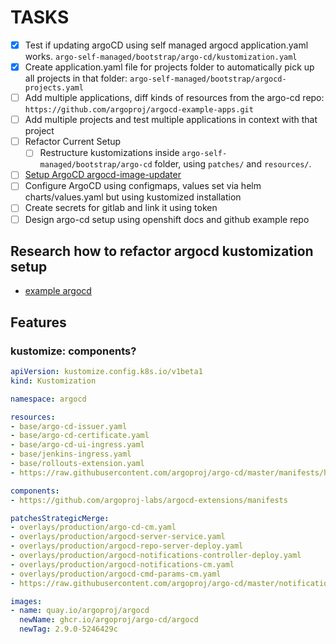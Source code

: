 # TASKS

- [x] Test if updating argoCD using self managed argocd application.yaml works.
`argo-self-managed/bootstrap/argo-cd/kustomization.yaml`
- [x] Create application.yaml file for projects folder to automatically pick up all projects in that folder: `argo-self-managed/bootstrap/argocd-projects.yaml`
- [ ] Add multiple applications, diff kinds of resources from the argo-cd repo: `https://github.com/argoproj/argocd-example-apps.git`
- [ ] Add multiple projects and test multiple applications in context with that project
- [ ] Refactor Current Setup
  - [ ] Restructure kustomizations inside `argo-self-managed/bootstrap/argo-cd` folder, using `patches/` and `resources/`.
- [ ] [Setup ArgoCD argocd-image-updater](https://github.com/argoproj-labs/argocd-image-updater/blob/master/docs/install/installation.md)
- [ ] Configure ArgoCD using configmaps, values set via helm charts/values.yaml but using kustomized installation
- [ ] Create secrets for gitlab and link it using token
- [ ] Design argo-cd setup using openshift docs and github example repo
<!-- - [ ] https://github.com/PacktPublishing/ArgoCD-in-Practice/blob/main/ch04/kustomize-installation/argocd-app.yaml -->
## Research how to refactor argocd kustomization setup

- [example argocd](https://github.com/argoproj/argoproj-deployments/tree/master/argoproj)

## Features

### kustomize: components?

```yaml
apiVersion: kustomize.config.k8s.io/v1beta1
kind: Kustomization

namespace: argocd

resources:
- base/argo-cd-issuer.yaml
- base/argo-cd-certificate.yaml
- base/argo-cd-ui-ingress.yaml
- base/jenkins-ingress.yaml
- base/rollouts-extension.yaml
- https://raw.githubusercontent.com/argoproj/argo-cd/master/manifests/ha/install.yaml

components:
- https://github.com/argoproj-labs/argocd-extensions/manifests

patchesStrategicMerge:
- overlays/production/argo-cd-cm.yaml
- overlays/production/argocd-server-service.yaml
- overlays/production/argocd-repo-server-deploy.yaml
- overlays/production/argocd-notifications-controller-deploy.yaml
- overlays/production/argocd-notifications-cm.yaml
- overlays/production/argocd-cmd-params-cm.yaml
- https://raw.githubusercontent.com/argoproj/argo-cd/master/notifications_catalog/install.yaml

images:
- name: quay.io/argoproj/argocd
  newName: ghcr.io/argoproj/argo-cd/argocd
  newTag: 2.9.0-5246429c
```